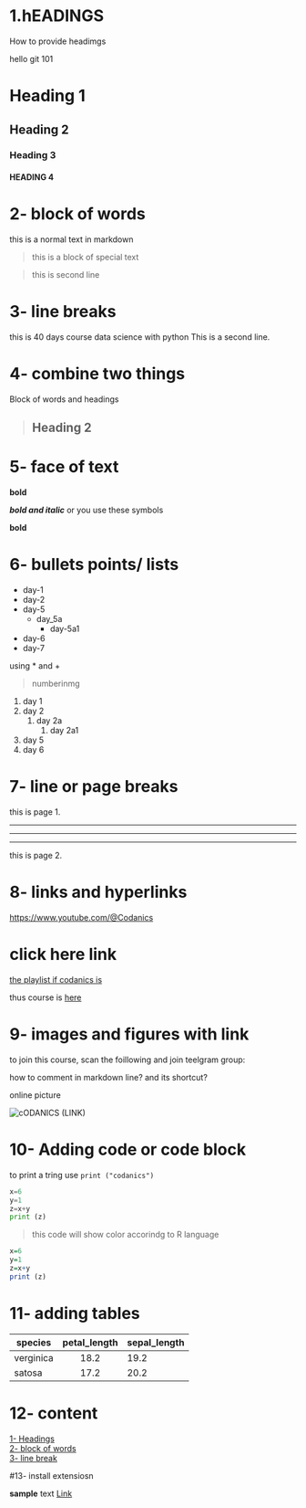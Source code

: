 # 1.hEADINGS
How to provide headimgs

hello git 101

# Heading 1
## Heading 2
### Heading 3
#### HEADING 4
######


# 2- block of words
this is a normal text in markdown

>this is a block of special text

> this is second line

# 3- line breaks

this is 40 days course data science with python
This is a second line.

# 4- combine two things
Block of words and headings

> ## Heading 2

# 5- face of text
**bold**

<!--*italic* -->

***bold and italic***
or you use these symbols

__bold__

# 6- bullets points/ lists
- day-1
- day-2
- day-5
  - day_5a
    - day-5a1
- day-6
- day-7 

using * and +

> numberinmg
1. day 1
2. day 2
   1. day 2a
      1. day 2a1
3. day 5
4. day 6

# 7- line or page breaks

this is page 1.

---
___
***

this is page 2.

# 8- links and hyperlinks

<https://www.youtube.com/@Codanics>

# click here link

[the playlist if codanics is](https://www.youtube.com/@Codanics)

[codanics]:https://www.youtube.com/@Codanics

thus course is [here][codanics]


# 9- images and figures with link

to join this course, scan the foillowing and join teelgram group:

<!--![QR](qr.png) -->

 how to comment in markdown line?  and its shortcut?

online picture

![cODANICS] (LINK)


# 10- Adding code or code block
 to print a tring use `print ("codanics")`


 ```python
 x=6
 y=1
 z=x+y
 print (z)
 ```

 > this code will show color accorindg to R language

 ```R
 x=6
 y=1
 z=x+y
 print (z)
 ```

# 11- adding tables
| species | petal_length |sepal_length|
| ------ | :---------: | ------|
| verginica | 18.2 | 19.2|
| satosa | 17.2 | 20.2|

# 12- content

[1- Headings](#1--headings)\
[2- block of words](#2--block-of-words)\
[3- line break](#3--line-breaks)

#13- install extensiosn

**sample** text
[Link](https://www.youtube.com/watch?v=qJqAXjz-Rh4&t=5s)


